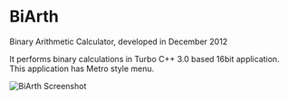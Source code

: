 # BiArth
Binary Arithmetic Calculator, developed in December 2012

It performs binary calculations in Turbo C++ 3.0 based 16bit application. This application has Metro style menu.

![BiArth Screenshot](http://nirmankarta.com/data/img/BiArth1.jpg)
